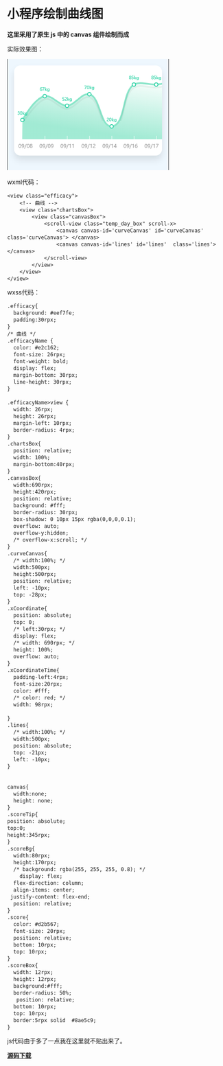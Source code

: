 # 小程序绘制曲线图

**这里采用了原生 js 中的 canvas 组件绘制而成**

实际效果图：

![](../images/202012312228845.png)

wxml代码：

	<view class="efficacy">
	    <!-- 曲线 -->
	    <view class="chartsBox">
	        <view class="canvasBox">
	            <scroll-view class="temp_day_box" scroll-x>
	                <canvas canvas-id='curveCanvas' id='curveCanvas' class='curveCanvas'> </canvas>
	                <canvas canvas-id='lines' id='lines'  class='lines'> </canvas>
	            </scroll-view>
	        </view>
	    </view>
	</view>

wxss代码：

	.efficacy{
	  background: #eef7fe;
	  padding:30rpx;
	}
	/* 曲线 */
	.efficacyName {
	  color: #e2c162;
	  font-size: 26rpx;
	  font-weight: bold;
	  display: flex;
	  margin-bottom: 30rpx;
	  line-height: 30rpx;
	}
	
	.efficacyName>view {
	  width: 26rpx;
	  height: 26rpx;
	  margin-left: 10rpx;
	  border-radius: 4rpx;
	}
	.chartsBox{
	  position: relative;
	  width: 100%;
	  margin-bottom:40rpx;
	}
	.canvasBox{
	  width:690rpx;
	  height:420rpx;
	  position: relative;
	  background: #fff;
	  border-radius: 30rpx;
	  box-shadow: 0 10px 15px rgba(0,0,0,0.1);
	  overflow: auto;
	  overflow-y:hidden;
	  /* overflow-x:scroll; */
	}
	.curveCanvas{
	  /* width:100%; */
	  width:500px;
	  height:500rpx;
	  position: relative;
	  left: -10px;
	  top: -28px;
	}
	.xCoordinate{
	  position: absolute;
	  top: 0;
	  /* left:30rpx; */
	  display: flex;
	  /* width: 690rpx; */
	  height: 100%;
	  overflow: auto;
	}
	.xCoordinateTime{
	  padding-left:4rpx;
	  font-size:20rpx;
	  color: #fff;
	  /* color: red; */
	  width: 98rpx;
	  
	}
	.lines{
	  /* width:100%; */
	  width:500px;
	  position: absolute;
	  top: -21px;
	  left: -10px;
	}
	
	
	canvas{
	  width:none;
	  height: none;
	}
	.scoreTip{
	position: absolute;
	top:0;
	height:345rpx;
	}
	.scoreBg{
	  width:80rpx;
	  height:170rpx;
	  /* background: rgba(255, 255, 255, 0.8); */
	    display: flex;
	  flex-direction: column;
	  align-items: center;
	 justify-content: flex-end;
	  position: relative;
	}
	.score{
	  color: #d2b567;
	  font-size: 20rpx;
	  position: relative;
	  bottom: 10rpx;
	  top: 10rpx;
	}
	.scoreBox{
	  width: 12rpx;
	  height: 12rpx;
	  background:#fff;
	  border-radius: 50%;
	   position: relative;
	  bottom: 10rpx;
	  top: 10rpx;
	  border:5rpx solid  #8ae5c9;
	}

js代码由于多了一点我在这里就不贴出来了。

[**源码下载**](../file/curveCharts.rar)
